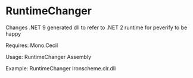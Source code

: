 RuntimeChanger
==============

Changes .NET 9 generated dll to refer to .NET 2 runtime for peverify to be happy

Requires: Mono.Cecil

Usage: RuntimeChanger Assembly

Example: RuntimeChanger ironscheme.clr.dll
